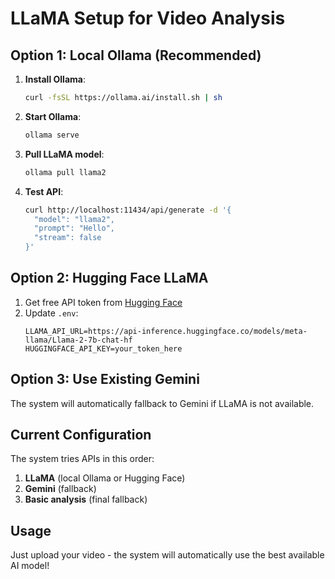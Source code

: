 # LLaMA Setup for Video Analysis

## Option 1: Local Ollama (Recommended)

1. **Install Ollama**:
   ```bash
   curl -fsSL https://ollama.ai/install.sh | sh
   ```

2. **Start Ollama**:
   ```bash
   ollama serve
   ```

3. **Pull LLaMA model**:
   ```bash
   ollama pull llama2
   ```

4. **Test API**:
   ```bash
   curl http://localhost:11434/api/generate -d '{
     "model": "llama2",
     "prompt": "Hello",
     "stream": false
   }'
   ```

## Option 2: Hugging Face LLaMA

1. Get free API token from [Hugging Face](https://huggingface.co/settings/tokens)
2. Update `.env`:
   ```
   LLAMA_API_URL=https://api-inference.huggingface.co/models/meta-llama/Llama-2-7b-chat-hf
   HUGGINGFACE_API_KEY=your_token_here
   ```

## Option 3: Use Existing Gemini

The system will automatically fallback to Gemini if LLaMA is not available.

## Current Configuration

The system tries APIs in this order:
1. **LLaMA** (local Ollama or Hugging Face)
2. **Gemini** (fallback)
3. **Basic analysis** (final fallback)

## Usage

Just upload your video - the system will automatically use the best available AI model!